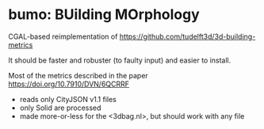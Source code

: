 # bumo: BUilding MOrphology 

CGAL-based reimplementation of https://github.com/tudelft3d/3d-building-metrics

It should be faster and robuster (to faulty input) and easier to install.

Most of the metrics described in the paper https://doi.org/10.7910/DVN/6QCRRF

- reads only CityJSON v1.1 files
- only Solid are processed
- made more-or-less for the <3dbag.nl>, but should work with any file